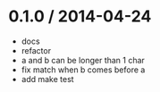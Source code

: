 
0.1.0 / 2014-04-24
==================

 * docs
 * refactor
 * a and b can be longer than 1 char
 * fix match when b comes before a
 * add make test

